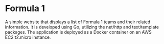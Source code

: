 # Formula 1

A simple website that displays a list of Formula 1 teams and their related information. It is developed using Go, utilizing the net/http and text/template packages. The application is deployed as a Docker container on an AWS EC2 t2.micro instance.